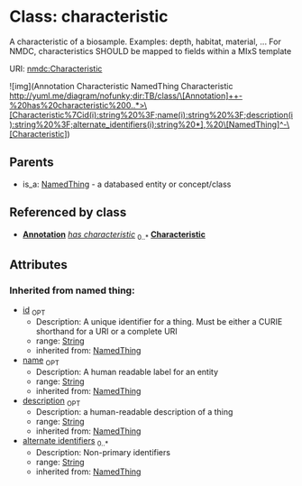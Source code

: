 
# Class: characteristic


A characteristic of a biosample. Examples: depth, habitat, material, ... For NMDC, characteristics SHOULD be mapped to fields within a MIxS template

URI: [nmdc:Characteristic](https://microbiomedata/meta/Characteristic)

![img](Annotation
Characteristic
NamedThing
Characteristic
http://yuml.me/diagram/nofunky;dir:TB/class/\[Annotation]++-%20has%20characteristic%200..*>\[Characteristic%7Cid(i):string%20%3F;name(i):string%20%3F;description(i):string%20%3F;alternate_identifiers(i):string%20*],%20\[NamedThing]^-\[Characteristic])

## Parents

 *  is_a: [NamedThing](NamedThing.md) - a databased entity or concept/class

## Referenced by class

 *  **[Annotation](Annotation.md)** *[has characteristic](has_characteristic.md)*  <sub>0..*</sub>  **[Characteristic](Characteristic.md)**

## Attributes


### Inherited from named thing:

 * [id](id.md)  <sub>OPT</sub>
    * Description: A unique identifier for a thing. Must be either a CURIE shorthand for a URI or a complete URI
    * range: [String](String.md)
    * inherited from: [NamedThing](NamedThing.md)
 * [name](name.md)  <sub>OPT</sub>
    * Description: A human readable label for an entity
    * range: [String](String.md)
    * inherited from: [NamedThing](NamedThing.md)
 * [description](description.md)  <sub>OPT</sub>
    * Description: a human-readable description of a thing
    * range: [String](String.md)
    * inherited from: [NamedThing](NamedThing.md)
 * [alternate identifiers](alternate_identifiers.md)  <sub>0..*</sub>
    * Description: Non-primary identifiers
    * range: [String](String.md)
    * inherited from: [NamedThing](NamedThing.md)
